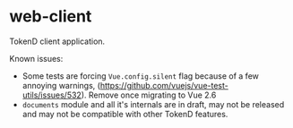 # web-client

TokenD client application.

Known issues: 

* Some tests are forcing `Vue.config.silent` flag because of a few annoying
warnings, (https://github.com/vuejs/vue-test-utils/issues/532). Remove once
migrating to Vue 2.6
* `documents` module and all it's internals are in draft, may not be released and may not be compatible with other TokenD features.
